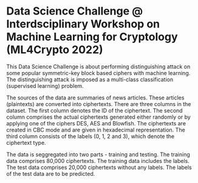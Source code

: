 # Data Science Challenge @ Interdsciplinary Workshop on Machine Learning for Cryptology (ML4Crypto 2022)

This Data Science Challenge is about performing distinguishing attack on some popular symmetric-key block based ciphers with machine learning. The distinguishing attack is imposed as a multi-class classification (supervised learning) problem.

The sources of the data are summaries of news articles. These articles (plaintexts) are converted into ciphertexts. There are three columns in the dataset. The first column denotes the ID of the ciphertext. The second column comprises the actual ciphertexts generated either randomly or by applying one of the ciphers DES, AES and Blowfish. The ciphertexts are created in CBC mode and are given in hexadecimal representation. The third column consists of the labels (0, 1, 2 and 3), which denote the ciphertext type.

The data is seggregated into two parts - training and testing. The training data comprises 80,000 ciphertexts. The training data includes the labels. The test data comprises 20,000 ciphertexts without any labels. The labels of the test data are to be predicted.
